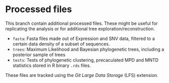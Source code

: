 # Processed files

This branch contain additional processed files. These might be useful for replicating the analysis or for additional tree exploration/reconstruction.

* `fasta`: Fasta files made out of Expression and SNV data, filtered to a certain data density of a subset of sequences.
* `trees`: Maximum Likelihood and Bayesian phylogenetic trees, including a posterior sample of trees
* `tests`: Tests of phylogenetic clustering, precaculated MPD and MNTD statistics stored in R binary `.rds` files.

These files are tracked using the *Git Large Data Storage* (LFS) extension.
